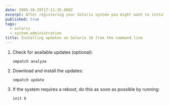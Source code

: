 ```yaml
---
date: 2009-10-29T17:11:35.000Z
excerpt: After registering your Solaris system you might want to install updates from the command line. Here's how to do this in one to three easy steps.
published: true
tags:
  - solaris
  - system-administration
title: Installing updates on Solaris 10 from the command line
---
```

1.  Check for available updates (optional):  

    ```shell
    smpatch analyze
    ```

2.  Download and install the updates:  

    ```shell
    smpatch update
    ```

3.  If the system requires a reboot, do this as soon as possible by running:  

    ```shell
    init 6
    ```
